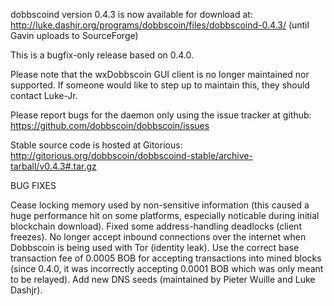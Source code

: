 dobbscoind version 0.4.3 is now available for download at:
http://luke.dashjr.org/programs/dobbscoin/files/dobbscoind-0.4.3/ (until Gavin uploads to SourceForge)

This is a bugfix-only release based on 0.4.0.

Please note that the wxDobbscoin GUI client is no longer maintained nor supported. If someone would like to step up to maintain this, they should contact Luke-Jr.

Please report bugs for the daemon only using the issue tracker at github:
https://github.com/dobbscoin/dobbscoin/issues

Stable source code is hosted at Gitorious:
http://gitorious.org/dobbscoin/dobbscoind-stable/archive-tarball/v0.4.3#.tar.gz

BUG FIXES

Cease locking memory used by non-sensitive information (this caused a huge performance hit on some platforms, especially noticable during initial blockchain download).
Fixed some address-handling deadlocks (client freezes).
No longer accept inbound connections over the internet when Dobbscoin is being used with Tor (identity leak).
Use the correct base transaction fee of 0.0005 BOB for accepting transactions into mined blocks (since 0.4.0, it was incorrectly accepting 0.0001 BOB which was only meant to be relayed).
Add new DNS seeds (maintained by Pieter Wuille and Luke Dashjr).

